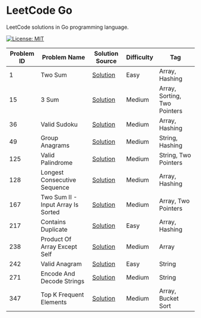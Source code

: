 # LeetCode Go

LeetCode solutions in Go programming language.

[![License: MIT](https://img.shields.io/badge/License-MIT-yellow.svg)](https://github.com/anirudhology/leetcode-go/blob/main/LICENSE)

| Problem ID | Problem Name                       | Solution Source                                                | Difficulty | Tag                          |
| ---------- | ---------------------------------- | -------------------------------------------------------------- | ---------- | ---------------------------- |
| 1          | Two Sum                            | [Solution](problems/array/two_sum.go)                          | Easy       | Array, Hashing               |
| 15         | 3 Sum                              | [Solution](problems/array/three_sum.go)                        | Medium     | Array, Sorting, Two Pointers |
| 36         | Valid Sudoku                       | [Solution](problems/array/valid_sudoku.go)                     | Medium     | Array, Hashing               |
| 49         | Group Anagrams                     | [Solution](problems/strings/group_anagrams.go)                 | Medium     | String, Hashing              |
| 125        | Valid Palindrome                   | [Solution](problems/strings/valid_palindrome.go)               | Medium     | String, Two Pointers         |
| 128        | Longest Consecutive Sequence       | [Solution](problems/array/longest_consecutive_sequence.go)     | Medium     | Array, Hashing               |
| 167        | Two Sum II - Input Array Is Sorted | [Solution](problems/array/two_sum_ii_input_array_is_sorted.go) | Medium     | Array, Two Pointers          |
| 217        | Contains Duplicate                 | [Solution](problems/array/contains_duplicate.go)               | Easy       | Array, Hashing               |
| 238        | Product Of Array Except Self       | [Solution](problems/array/product_of_array_except_self.go)     | Medium     | Array                        |
| 242        | Valid Anagram                      | [Solution](problems/strings/valid_anagram.go)                  | Easy       | String                       |
| 271        | Encode And Decode Strings          | [Solution](problems/strings/encode_and_decode_strings.go)      | Medium     | String                       |
| 347        | Top K Frequent Elements            | [Solution](problems/array/top_k_frequent_elements.go)          | Medium     | Array, Bucket Sort           |